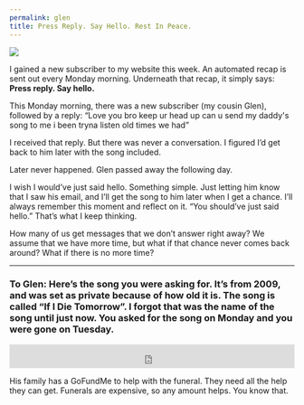 ```yaml
---
permalink: glen
title: Press Reply. Say Hello. Rest In Peace.
---
```


![][image-1]

I gained a new subscriber to my website this week. An automated recap is sent out every Monday morning. Underneath that recap, it simply says: **Press reply. Say hello.**

This Monday morning, there was a new subscriber (my cousin Glen), followed by a reply: “Love you bro keep ur head up can u send my daddy's song to me i been tryna listen old times we had”

I received that reply. But there was never a conversation. I figured I’d get back to him later with the song included.

Later never happened. Glen passed away the following day. 

I wish I would’ve just said hello. Something simple. Just letting him know that I saw his email, and I’ll get the song to him later when I get a chance. I’ll always remember this moment and reflect on it. “You should’ve just said hello.” That’s what I keep thinking.

How many of us get messages that we don’t answer right away? We assume that we have more time, but what if that chance never comes back around? What if there is no more time?

---- 

### To Glen: Here’s the song you were asking for. It’s from 2009, and was set as private because of how old it is. The song is called “If I Die Tomorrow”. I forgot that was the name of the song until just now. You asked for the song on Monday and you were gone on Tuesday.

<iframe style="border: 0; width: 100%; height: 42px;" src="https://bandcamp.com/EmbeddedPlayer/album=3848718587/size=small/bgcol=ffffff/linkcol=333333/artwork=none/track=3039566397/transparent=true/" seamless><a href="http://nashp.bandcamp.com/album/the-great-escape">The Great Escape by nashp</a></iframe>

His family has a GoFundMe to help with the funeral. They need all the help they can get. Funerals are expensive, so any amount helps. You know that.

<center><div class="gfm-embed" data-url="https://www.gofundme.com/f/7q5bu-funeral-expenses/widget/medium"></div><script defer src="https://www.gofundme.com/static/js/embed.js"></script></center>

[image-1]:	https://i.imgur.com/5KMksUX.jpg